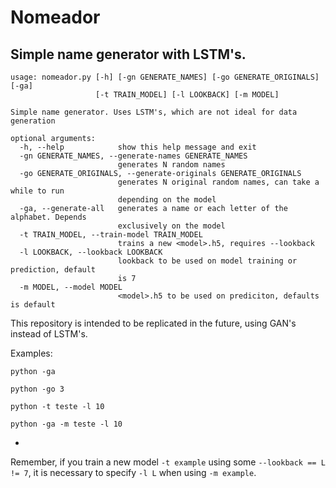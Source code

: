 # Nomeador

Simple name generator with LSTM's.
-
```
usage: nomeador.py [-h] [-gn GENERATE_NAMES] [-go GENERATE_ORIGINALS] [-ga]
                   [-t TRAIN_MODEL] [-l LOOKBACK] [-m MODEL]

Simple name generator. Uses LSTM's, which are not ideal for data generation

optional arguments:
  -h, --help            show this help message and exit
  -gn GENERATE_NAMES, --generate-names GENERATE_NAMES
                        generates N random names
  -go GENERATE_ORIGINALS, --generate-originals GENERATE_ORIGINALS
                        generates N original random names, can take a while to run
                        depending on the model
  -ga, --generate-all   generates a name or each letter of the alphabet. Depends
                        exclusively on the model
  -t TRAIN_MODEL, --train-model TRAIN_MODEL
                        trains a new <model>.h5, requires --lookback
  -l LOOKBACK, --lookback LOOKBACK
                        lookback to be used on model training or prediction, default
                        is 7
  -m MODEL, --model MODEL
                        <model>.h5 to be used on prediciton, defaults is default
```

This repository is intended to be replicated in the future, using GAN's instead of LSTM's.

Examples:

`python -ga`

`python -go 3`

`python -t teste -l 10`

`python -ga -m teste -l 10`

-

Remember, if you train a new model `-t example` using some `--lookback == L != 7`, it is necessary to specify `-l L` when using `-m example`.

